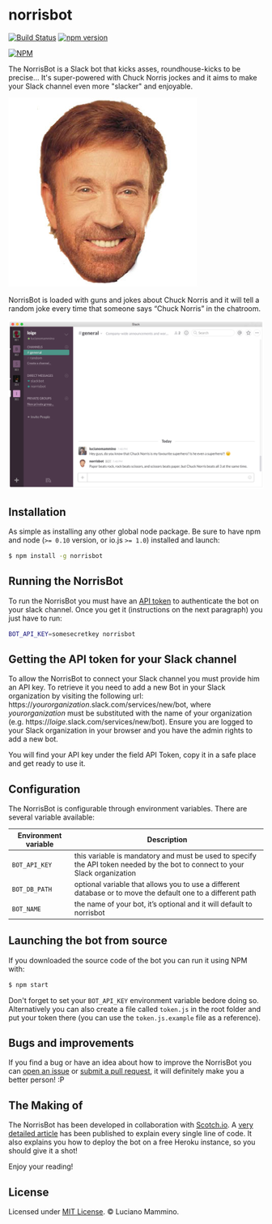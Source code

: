 # norrisbot

[![Build Status](https://travis-ci.org/lmammino/norrisbot.svg?branch=v1.0.0)](https://travis-ci.org/lmammino/norrisbot) [![npm version](https://badge.fury.io/js/norrisbot.svg)](http://badge.fury.io/js/norrisbot)

[![NPM](https://nodei.co/npm/norrisbot.png)](https://nodei.co/npm/norrisbot/)

The NorrisBot is a Slack bot that kicks asses, roundhouse-kicks to be precise... It's super-powered with Chuck Norris jockes and it aims to make your Slack channel even more "slacker" and enjoyable.

![Chuck Norris face](icon.jpg)

NorrisBot is loaded with guns and jokes about Chuck Norris and it will tell a random joke every time that someone says “Chuck Norris” in the chatroom.

![The NorrisBot in action](the-norris-bot-in-action.png)


## Installation

As simple as installing any other global node package. Be sure to have npm and node (`>= 0.10` version, or io.js `>= 1.0`) installed and launch:

```bash
$ npm install -g norrisbot
```


## Running the NorrisBot

To run the NorrisBot you must have an [API token](#getting-the-api-token-for-your-slack-channel) to authenticate the bot on your slack channel. Once you get it (instructions on the next paragraph) you just have to run:


```bash
BOT_API_KEY=somesecretkey norrisbot
```


## Getting the API token for your Slack channel

To allow the NorrisBot to connect your Slack channel you must provide him an API key. To retrieve it you need to add a new Bot in your Slack organization by visiting the following url: https://*yourorganization*.slack.com/services/new/bot, where *yourorganization* must be substituted with the name of your organization (e.g. https://*loige*.slack.com/services/new/bot). Ensure you are logged to your Slack organization in your browser and you have the admin rights to add a new bot.

You will find your API key under the field API Token, copy it in a safe place and get ready to use it.


## Configuration

The NorrisBot is configurable through environment variables. There are several variable available:

| Environment variable | Description |
|----------------------|-------------|
| `BOT_API_KEY` | this variable is mandatory and must be used to specify the API token needed by the bot to connect to your Slack organization |
| `BOT_DB_PATH` | optional variable that allows you to use a different database or to move the default one to a different path |
| `BOT_NAME` | the name of your bot, it’s optional and it will default to norrisbot |



## Launching the bot from source

If you downloaded the source code of the bot you can run it using NPM with:

```bash
$ npm start
```

Don't forget to set your `BOT_API_KEY` environment variable bedore doing so. Alternatively you can also create a file called `token.js` in the root folder and put your token there (you can use the `token.js.example` file as a reference).


## Bugs and improvements

If you find a bug or have an idea about how to improve the NorrisBot you can [open an issue](https://github.com/lmammino/norrisbot/issues) or [submit a pull request](https://github.com/lmammino/norrisbot/pulls), it will definitely make you a better person! :P


## The Making of

The NorrisBot has been developed in collaboration with [Scotch.io](https://scotch.io). A [very detailed article](https://scotch.io/tutorials/building-a-slack-bot-with-node-js-and-chuck-norris-super-powers) has been published to explain every single line of code. It also explains you how to deploy the bot on a free Heroku instance, so you should give it a shot! 

Enjoy your reading!


## License

Licensed under [MIT License](LICENSE). © Luciano Mammino.
